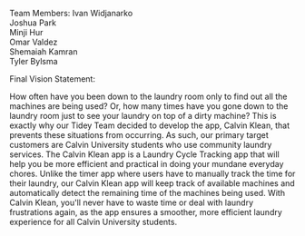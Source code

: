 Team Members:
Ivan Widjanarko\
Joshua Park\
Minji Hur\
Omar Valdez\
Shemaiah Kamran\
Tyler Bylsma

Final Vision Statement:

How often have you been down to the laundry room only to find out all the machines are being used? Or, how many times have you gone down to the laundry room just to see your laundry on top of a dirty machine? This is exactly why our Tidey Team decided to develop the app, Calvin Klean, that prevents these situations from occurring. As such, our primary target customers are Calvin University students who use community laundry services. The Calvin Klean app is a Laundry Cycle Tracking app that will help you be more efficient and practical in doing your mundane everyday chores. Unlike the timer app where users have to manually track the time for their laundry, our Calvin Klean app will keep track of available machines and automatically detect the remaining time of the machines being used. With Calvin Klean, you'll never have to waste time or deal with laundry frustrations again, as the app ensures a smoother, more efficient laundry experience for all Calvin University students.
